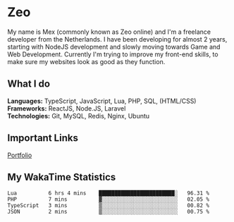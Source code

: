 # Zeo
My name is Mex (commonly known as Zeo online) and I'm a freelance developer from the Netherlands. I have been developing for almost 2 years, starting with NodeJS development and slowly moving towards Game and Web Development. Currently I'm trying to improve my front-end skills, to make sure my websites look as good as they function.

## What I do
**Languages:** TypeScript, JavaScript, Lua, PHP, SQL, (HTML/CSS)<br/>
**Frameworks:** ReactJS, Node.JS, Laravel<br/>
**Technologies:** Git, MySQL, Redis, Nginx, Ubuntu<br/>

## Important Links
[Portfolio](https://zeodev.cc)

## My WakaTime Statistics
<!--START_SECTION:waka-->
```text
Lua          6 hrs 4 mins    ████████████████████████░   96.31 % 
PHP          7 mins          ▓░░░░░░░░░░░░░░░░░░░░░░░░   02.05 % 
TypeScript   3 mins          ▒░░░░░░░░░░░░░░░░░░░░░░░░   00.82 % 
JSON         2 mins          ▒░░░░░░░░░░░░░░░░░░░░░░░░   00.75 % 
```
<!--END_SECTION:waka-->
